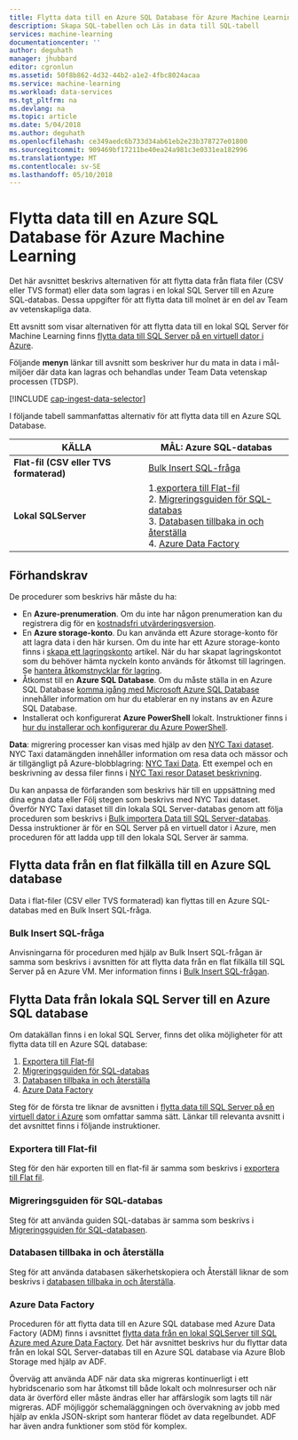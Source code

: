 ```yaml
---
title: Flytta data till en Azure SQL Database för Azure Machine Learning | Microsoft Docs
description: Skapa SQL-tabellen och Läs in data till SQL-tabell
services: machine-learning
documentationcenter: ''
author: deguhath
manager: jhubbard
editor: cgronlun
ms.assetid: 50f8b862-4d32-44b2-a1e2-4fbc8024acaa
ms.service: machine-learning
ms.workload: data-services
ms.tgt_pltfrm: na
ms.devlang: na
ms.topic: article
ms.date: 5/04/2018
ms.author: deguhath
ms.openlocfilehash: ce349aedc6b733d34ab61eb2e23b378727e01800
ms.sourcegitcommit: 909469bf17211be40ea24a981c3e0331ea182996
ms.translationtype: MT
ms.contentlocale: sv-SE
ms.lasthandoff: 05/10/2018
---
```

# <a name="move-data-to-an-azure-sql-database-for-azure-machine-learning"></a>Flytta data till en Azure SQL Database för Azure Machine Learning
Det här avsnittet beskrivs alternativen för att flytta data från flata filer (CSV eller TVS format) eller data som lagras i en lokal SQL Server till en Azure SQL-databas. Dessa uppgifter för att flytta data till molnet är en del av Team av vetenskapliga data.

Ett avsnitt som visar alternativen för att flytta data till en lokal SQL Server för Machine Learning finns [flytta data till SQL Server på en virtuell dator i Azure](move-sql-server-virtual-machine.md).

Följande **menyn** länkar till avsnitt som beskriver hur du mata in data i mål-miljöer där data kan lagras och behandlas under Team Data vetenskap processen (TDSP).

[!INCLUDE [cap-ingest-data-selector](../../../includes/cap-ingest-data-selector.md)]

I följande tabell sammanfattas alternativ för att flytta data till en Azure SQL Database.

| <b>KÄLLA</b> | <b>MÅL: Azure SQL-databas</b> |
| --- | --- |
| <b>Flat-fil (CSV eller TVS formaterad)</b> |[Bulk Insert SQL-fråga](#bulk-insert-sql-query) |
| <b>Lokal SQLServer</b> |1.[exportera till Flat-fil](#export-flat-file)<br> 2. [Migreringsguiden för SQL-databas](#insert-tables-bcp)<br> 3. [Databasen tillbaka in och återställa](#db-migration)<br> 4. [Azure Data Factory](#adf) |

## <a name="prereqs"></a>Förhandskrav
De procedurer som beskrivs här måste du ha:

* En **Azure-prenumeration**. Om du inte har någon prenumeration kan du registrera dig för en [kostnadsfri utvärderingsversion](https://azure.microsoft.com/pricing/free-trial/).
* En **Azure storage-konto**. Du kan använda ett Azure storage-konto för att lagra data i den här kursen. Om du inte har ett Azure storage-konto finns i [skapa ett lagringskonto](../../storage/common/storage-create-storage-account.md#create-a-storage-account) artikel. När du har skapat lagringskontot som du behöver hämta nyckeln konto används för åtkomst till lagringen. Se [hantera åtkomstnycklar för lagring](../../storage/common/storage-create-storage-account.md#manage-your-storage-access-keys).
* Åtkomst till en **Azure SQL Database**. Om du måste ställa in en Azure SQL Database [komma igång med Microsoft Azure SQL Database](../../sql-database/sql-database-get-started.md) innehåller information om hur du etablerar en ny instans av en Azure SQL Database.
* Installerat och konfigurerat **Azure PowerShell** lokalt. Instruktioner finns i [hur du installerar och konfigurerar du Azure PowerShell](/powershell/azure/overview).

**Data**: migrering processer kan visas med hjälp av den [NYC Taxi dataset](http://chriswhong.com/open-data/foil_nyc_taxi/). NYC Taxi datamängden innehåller information om resa data och mässor och är tillgängligt på Azure-blobblagring: [NYC Taxi Data](http://www.andresmh.com/nyctaxitrips/). Ett exempel och en beskrivning av dessa filer finns i [NYC Taxi resor Dataset beskrivning](sql-walkthrough.md#dataset).

Du kan anpassa de förfaranden som beskrivs här till en uppsättning med dina egna data eller Följ stegen som beskrivs med NYC Taxi dataset. Överför NYC Taxi dataset till din lokala SQL Server-databas genom att följa proceduren som beskrivs i [Bulk importera Data till SQL Server-databas](sql-walkthrough.md#dbload). Dessa instruktioner är för en SQL Server på en virtuell dator i Azure, men proceduren för att ladda upp till den lokala SQL Server är samma.

## <a name="file-to-azure-sql-database"></a> Flytta data från en flat filkälla till en Azure SQL database
Data i flat-filer (CSV eller TVS formaterad) kan flyttas till en Azure SQL-databas med en Bulk Insert SQL-fråga.

### <a name="bulk-insert-sql-query"></a> Bulk Insert SQL-fråga
Anvisningarna för proceduren med hjälp av Bulk Insert SQL-frågan är samma som beskrivs i avsnitten för att flytta data från en flat filkälla till SQL Server på en Azure VM. Mer information finns i [Bulk Insert SQL-frågan](move-sql-server-virtual-machine.md#insert-tables-bulkquery).

## <a name="sql-on-prem-to-sazure-sql-database"></a> Flytta Data från lokala SQL Server till en Azure SQL database
Om datakällan finns i en lokal SQL Server, finns det olika möjligheter för att flytta data till en Azure SQL database:

1. [Exportera till Flat-fil](#export-flat-file)
2. [Migreringsguiden för SQL-databas](#insert-tables-bcp)
3. [Databasen tillbaka in och återställa](#db-migration)
4. [Azure Data Factory](#adf)

Steg för de första tre liknar de avsnitten i [flytta data till SQL Server på en virtuell dator i Azure](move-sql-server-virtual-machine.md) som omfattar samma sätt. Länkar till relevanta avsnitt i det avsnittet finns i följande instruktioner.

### <a name="export-flat-file"></a>Exportera till Flat-fil
Steg för den här exporten till en flat-fil är samma som beskrivs i [exportera till Flat fil](move-sql-server-virtual-machine.md#export-flat-file).

### <a name="insert-tables-bcp"></a>Migreringsguiden för SQL-databas
Steg för att använda guiden SQL-databas är samma som beskrivs i [Migreringsguiden för SQL-databasen](move-sql-server-virtual-machine.md#sql-migration).

### <a name="db-migration"></a>Databasen tillbaka in och återställa
Steg för att använda databasen säkerhetskopiera och Återställ liknar de som beskrivs i [databasen tillbaka in och återställa](move-sql-server-virtual-machine.md#sql-backup).

### <a name="adf"></a>Azure Data Factory
Proceduren för att flytta data till en Azure SQL database med Azure Data Factory (ADM) finns i avsnittet [flytta data från en lokal SQLServer till SQL Azure med Azure Data Factory](move-sql-azure-adf.md). Det här avsnittet beskrivs hur du flyttar data från en lokal SQL Server-databas till en Azure SQL database via Azure Blob Storage med hjälp av ADF.

Överväg att använda ADF när data ska migreras kontinuerligt i ett hybridscenario som har åtkomst till både lokalt och molnresurser och när data är överförd eller måste ändras eller har affärslogik som lagts till när migreras. ADF möjliggör schemaläggningen och övervakning av jobb med hjälp av enkla JSON-skript som hanterar flödet av data regelbundet. ADF har även andra funktioner som stöd för komplex.
